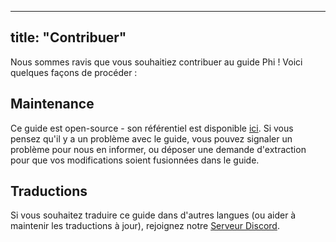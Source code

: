 
---
title: "Contribuer"
---

Nous sommes ravis que vous souhaitiez contribuer au guide Phi ! Voici quelques façons de procéder :

## Maintenance

Ce guide est open-source - son référentiel est disponible [ici](https://github.com/Omega-Numworks/Omega-Guide). Si vous pensez qu'il y a un problème avec le guide, vous pouvez signaler un problème pour nous en informer, ou déposer une demande d'extraction pour que vos modifications soient fusionnées dans le guide.

## Traductions

Si vous souhaitez traduire ce guide dans d'autres langues (ou aider à maintenir les traductions à jour), rejoignez notre [Serveur Discord](https://discord.gg/X2TWhh9).
